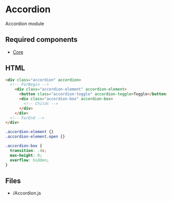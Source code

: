 # Accordion

Accordion module

## Required components

* [Core](https://github.com/WanSpi/SiteComponents/tree/main/Components/Core)

## HTML

```html
<div class="accordion" accordion>
  <!-- ForBegin -->
    <div class="accordion-element" accordion-element>
      <button class="accordion-toggle" accordion-toggle>Toggle</button>
      <div class="accordion-box" accordion-box>
        <!-- Childs -->
      </div>
    </div>
  <!-- ForEnd -->
</div>
```

```css
.accordion-element {}
.accordion-element.open {}

.accordion-box {
  transition: .4s;
  max-height: 0;
  overflow: hidden;
}
```

## Files

* /Accordion.js